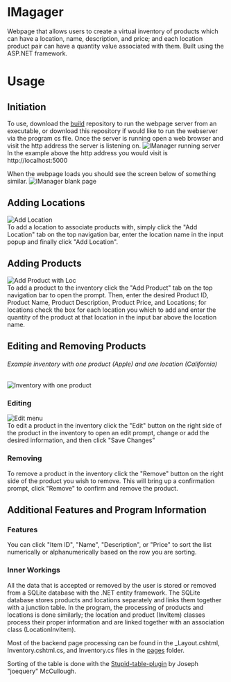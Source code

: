 # IMagager

Webpage that allows users to create a virtual inventory of products which can have a location, name, description, and price; and each location product pair can have a quantity value associated with them. Built using the ASP.NET framework. 

# Usage

## Initiation 

To use, download the [build](https://github.com/mrmaxwellm9/IManager-Build) repository to run the webpage server from an executable, or download this repository if would like to run the webserver via the program cs file. Once the server is running open a web browser and visit the http address the server is listening on.
![IManager running server](https://github.com/mrmaxwellm9/IManager/assets/130167736/fc24d43d-cd59-4078-be4b-5b9f835a58a4)                                         
In the example above the http address you would visit is http://localhost:5000

When the webpage loads you should see the screen below of something similar.
![IManager blank page](https://github.com/mrmaxwellm9/IManager/assets/130167736/b6abba40-14cf-4da1-80d2-42e8e3c3c9b6)

## Adding Locations

![Add Location](https://github.com/mrmaxwellm9/IManager/assets/130167736/1d82d6f5-1e21-4136-8875-2f09b4fa5138)                                                     
To add a location to associate products with, simply click the "Add Location" tab on the top navigation bar, enter the location name in the input popup and finally click "Add Location".

## Adding Products

![Add Product with Loc](https://github.com/mrmaxwellm9/IManager/assets/130167736/5bca0cd3-cb56-490e-a9cd-69fc8c956e32)                                             
To add a product to the inventory click the "Add Product" tab on the top navigation bar to open the prompt. Then, enter the desired Product ID, Product Name, Product Description, Product Price, and Locations; for locations check the box for each location you which to add and enter the quantity of the product at that location in the input bar above the location name.

## Editing and Removing Products

###### Example inventory with one product (Apple) and one location (California)
![Inventory with one product](https://github.com/mrmaxwellm9/IManager/assets/130167736/30b549e6-6030-48d6-b947-6771152f815d)

### Editing

![Edit menu](https://github.com/mrmaxwellm9/IManager/assets/130167736/5270715b-6e0e-41d1-bb53-58402f88b1f6)                                                          
To edit a product in the inventory click the "Edit" button on the right side of the product in the inventory to open an edit prompt, change or add the desired information, and then click "Save Changes"

### Removing

To remove a product in the inventory click the "Remove" button on the right side of the product you wish to remove. This will bring up a confirmation prompt, click "Remove" to confirm and remove the product.

## Additional Features and Program Information

### Features
You can click "Item ID", "Name", "Description", or "Price" to sort the list numerically or alphanumerically based on the row you are sorting.

### Inner Workings
All the data that is accepted or removed by the user is stored or removed from a SQLite database with the .NET entity framework. The SQLite database stores products and locations separately and links them together with a junction table. In the program, the processing of products and locations is done similarly; the location and product (InvItem) classes process their proper information and are linked together with an association class (LocationInvItem).

Most of the backend page processing can be found in the _Layout.cshtml, Inventory.cshtml.cs, and Inventory.cs files in the [pages](https://github.com/mrmaxwellm9/IManager/tree/master/IManager/Pages) folder.

Sorting of the table is done with the [Stupid-table-plugin](https://joequery.github.io/Stupid-Table-Plugin/) by Joseph "joequery" McCullough.

